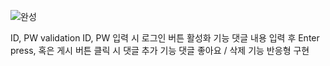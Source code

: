 ![완성](https://user-images.githubusercontent.com/79790476/129647839-54f6db76-8057-43bd-b0c0-2186844cacff.gif)

ID, PW validation
ID, PW 입력 시 로그인 버튼 활성화 기능
댓글 내용 입력 후 Enter press, 혹은 게시 버튼 클릭 시 댓글 추가 기능
댓글 좋아요 / 삭제 기능
반응형 구현
